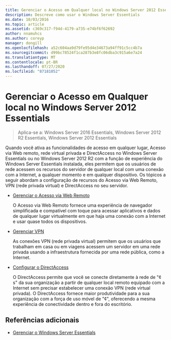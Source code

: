 ```yaml
---
title: Gerenciar o Acesso em Qualquer local no Windows Server 2012 Essentials
description: Descreve como usar o Windows Server Essentials
ms.date: 10/03/2016
ms.topic: article
ms.assetid: c369c317-f94d-4179-a735-e74bf6f62692
author: nnamuhcs
ms.author: coreyp
manager: dongill
ms.openlocfilehash: a52c604aa9d79fe95d4e34673a94ff91c5cc4b7a
ms.sourcegitcommit: d99bc78524f1ca287b3e8fc06dba3c915a6e7a24
ms.translationtype: MT
ms.contentlocale: pt-BR
ms.lasthandoff: 07/27/2020
ms.locfileid: "87181052"
---
```

# <a name="manage-anywhere-access-in-windows-server-essentials"></a>Gerenciar o Acesso em Qualquer local no Windows Server 2012 Essentials

>Aplica-se a: Windows Server 2016 Essentials, Windows Server 2012 R2 Essentials, Windows Server 2012 Essentials

Quando você ativa as funcionalidades de acesso em qualquer lugar, Acesso via Web remoto, rede virtual privada e DirectAccess no Windows Server Essentials ou no Windows Server 2012 R2 com a função de experiência do Windows Server Essentials instalada, eles permitem que os usuários de rede acessem os recursos do servidor de qualquer local com uma conexão com a Internet, a qualquer momento e em qualquer dispositivo. Os tópicos a seguir abordam a configuração de recursos do Acesso via Web Remoto, VPN (rede privada virtual) e DirectAccess no seu servidor.

-   [Gerenciar o Acesso via Web Remoto](Manage-Remote-Web-Access-in-Windows-Server-Essentials.md)

     O Acesso via Web Remoto fornece uma experiência de navegador simplificada e compatível com toque para acessar aplicativos e dados de qualquer lugar virtualmente em que haja uma conexão com a Internet e usar quase todos os dispositivos.

-   [Gerenciar VPN](Manage-VPN-in-Windows-Server-Essentials.md)

     As conexões VPN (rede privada virtual) permitem que os usuários que trabalham em casa ou em viagens acessem um servidor em uma rede privada usando a infraestrutura fornecida por uma rede pública, como a Internet.

-   [Configurar o DirectAccess](Configure-DirectAccess-in-Windows-Server-Essentials.md)

     O DirectAccess permite que você se conecte diretamente à rede de "¢ s" da sua organização a partir de qualquer local remoto equipado com a Internet sem precisar estabelecer uma conexão VPN (rede virtual privada). O DirectAccess fornece maior produtividade para a sua organização com a força de uso móvel de "¢", oferecendo a mesma experiência de conectividade dentro e fora do escritório.

## <a name="additional-references"></a>Referências adicionais

-   [Gerenciar o Windows Server Essentials](Manage-Windows-Server-Essentials.md)
